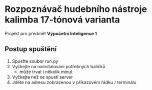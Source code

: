 # Rozpoznávač hudebního nástroje kalimba 17-tónová varianta

Projekt pro předmět **Výpočetní Inteligence 1**

## Postup spuštění
1. Spusťte soubor run.py
2. Vyčkejte na nainstalování potřebných balíčků
    - může trvat i několik minut
3. Vyčkejte než se spustí server
4. Jděte na adresu zobrazenou v příkazovém řádku / terminálu